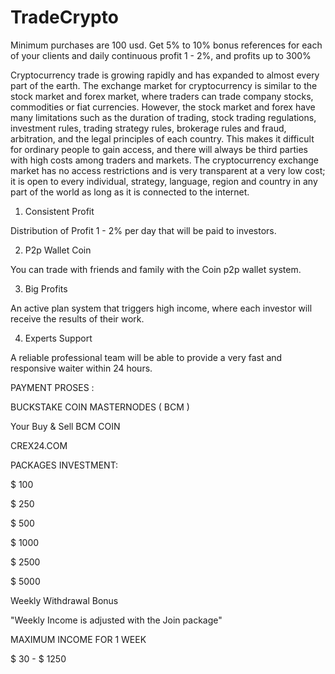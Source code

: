 # TradeCrypto
Minimum purchases are 100 usd. Get 5% to 10% bonus references for each of your clients and daily continuous profit 1 - 2%, and profits up to 300%


Cryptocurrency trade is growing rapidly and has expanded to almost every part of the earth. The exchange market for cryptocurrency is similar to the stock market and forex market, where traders can trade company stocks, commodities or fiat currencies. However, the stock market and forex have many limitations such as the duration of trading, stock trading regulations, investment rules, trading strategy rules, brokerage rules and fraud, arbitration, and the legal principles of each country.
This makes it difficult for ordinary people to gain access, and there will always be third parties with high costs among traders and markets. The cryptocurrency exchange market has no access restrictions and is very transparent at a very low cost; it is open to every individual, strategy, language, region and country in any part of the world as long as it is connected to the internet.

1. Consistent Profit

Distribution of Profit 1 - 2% per day that will be paid to investors.

2. P2p Wallet Coin

You can trade with friends and family with the Coin p2p wallet system.

3. Big Profits

An active plan system that triggers high income, where each investor will receive the results of their work.

4. Experts Support

A reliable professional team will be able to provide a very fast and responsive waiter within 24 hours.

PAYMENT PROSES :

BUCKSTAKE COIN MASTERNODES ( BCM )

Your Buy & Sell BCM COIN

CREX24.COM

PACKAGES INVESTMENT:

$ 100

$ 250

$ 500

$ 1000

$ 2500

$ 5000

Weekly Withdrawal Bonus

"Weekly Income is adjusted with the Join package"

MAXIMUM INCOME FOR 1 WEEK

$ 30 - $ 1250
